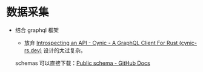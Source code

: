 # 数据采集

- 结合 graphql 框架
  
  - 放弃 [Introspecting an API - Cynic - A GraphQL Client For Rust (cynic-rs.dev)](https://cynic-rs.dev/schemas/introspection) 设计的太过复杂。

  schemas 可以直接下载：[Public schema - GitHub Docs](https://docs.github.com/en/graphql/overview/public-schema)

